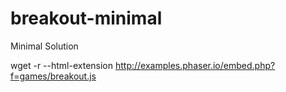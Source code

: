 # breakout-minimal
Minimal Solution


wget -r --html-extension http://examples.phaser.io/embed.php?f=games/breakout.js